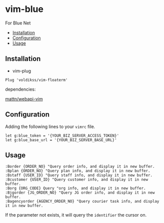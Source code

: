 # vim-blue
For Blue Net

- [Installation](#installation)
- [Configuration](#configuration)
- [Usage](#usage)

## Installation

- vim-plug

```vim
Plug 'voldikss/vim-floaterm'
```

dependencies:

[mattn/webapi-vim](https://github.com/mattn/webapi-vim)

## Configuration

Adding the following lines to your `vimrc` file.

```
let g:blue_token = '{YOUR_BIZ_SERVER_ACCESS_TOKEN}'
let g:blue_base_url = '{YOUR_BIZ_SERVER_BASE_URL}'
```

## Usage
```
:Border {ORDER_NO} "Query order info, and display it in new buffer.
:Bplan {ORDER_NO} "Query plan info, and display it in new buffer.
:Bstaff {USER_ID} "Query staff info, and display it in new buffer.
:Bcustomer {USER_ID} "Query customer info, and display it in new buffer.
:Borg {ORG_CODE} Query "org info, and display it in new buffer.
:Bjgorder {JG_ORDER_NO} "Query JG order info, and display it in new buffer.
:Bagencyorder {AGENCY_ORDER_NO} "Query courier task info, and display it in new buffer.
```
If the parameter not exists, it will query the `identifier` the cursor on.
